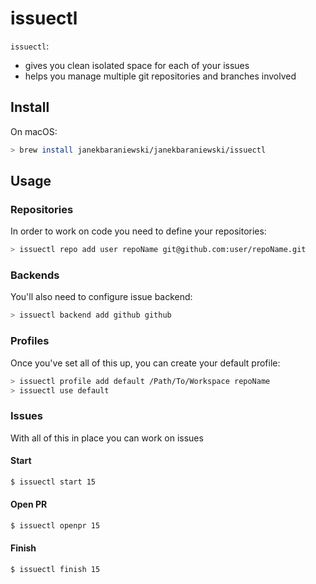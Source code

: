 # issuectl

`issuectl`:

- gives you clean isolated space for each of your issues
- helps you manage multiple git repositories and branches involved

## Install

On macOS:

```bash
> brew install janekbaraniewski/janekbaraniewski/issuectl
```

## Usage

### Repositories

In order to work on code you need to define your repositories:

```bash
> issuectl repo add user repoName git@github.com:user/repoName.git
```

### Backends

You'll also need to configure issue backend:

```bash
> issuectl backend add github github
```

### Profiles

Once you've set all of this up, you can create your default profile:

```bash
> issuectl profile add default /Path/To/Workspace repoName
> issuectl use default
```

### Issues

With all of this in place you can work on issues

#### Start

```bash
$ issuectl start 15
```

#### Open PR

```bash
$ issuectl openpr 15
```

#### Finish

```bash
$ issuectl finish 15
```
